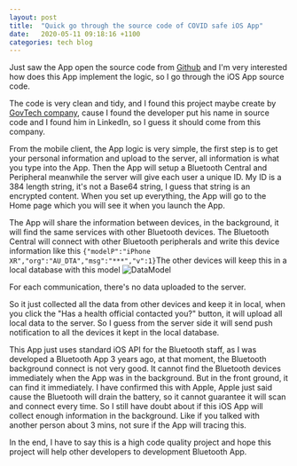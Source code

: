 ```yaml
---
layout: post
title:  "Quick go through the source code of COVID safe iOS App"
date:   2020-05-11 09:18:16 +1100
categories: tech blog
---
```


Just saw the App open the source code from [Github](https://github.com/AU-COVIDSafe/mobile-ios) and I'm very interested how does this App implement the logic, so I go through the iOS App source code.

The code is very clean and tidy, and I found this project maybe create by [GovTech company](https://www.tech.gov.sg/), cause I found the developer put his name in source code and I found him in LinkedIn, so I guess it should come from this company.

From the mobile client, the App logic is very simple, the first step is to get your personal information and upload to the server, all information is what you type into the App. Then the App will setup a Bluetooth Central and Peripheral meanwhile the server will give each user a unique ID. My ID is a 384 length string, it's not a Base64 string, I guess that string is an encrypted content. When you set up everything, the App will go to the Home page which you will see it when you launch the App.

The App will share the information between devices, in the background, it will find the same services with other Bluetooth devices. The Bluetooth Central will connect with other Bluetooth peripherals and write this device information like this
`{"modelP":"iPhone XR","org":"AU_DTA","msg":"***","v":1}`The other devices will keep this in a local database with this model
![DataModel](https://flyperstudio.github.io/images/4255b5e9-2f28-4bbf-be92-72efbda2df4b.png)

For each communication, there's no data uploaded to the server.

So it just collected all the data from other devices and keep it in local, when you click the "Has a health official contacted you?" button, it will upload all local data to the server. So I guess from the server side it will send push notification to all the devices it kept in the local database.

This App just uses standard iOS API for the Bluetooth staff, as I was developed a Bluetooth App 3 years ago, at that moment, the Bluetooth background connect is not very good. It cannot find the Bluetooth devices immediately when the App was in the background. But in the front ground, it can find it immediately. I have confirmed this with Apple, Apple just said cause the Bluetooth will drain the battery, so it cannot guarantee it will scan and connect every time. So I still have doubt about if this iOS App will collect enough information in the background. Like if you talked with another person about 3 mins, not sure if the App will tracing this.

In the end, I have to say this is a high code quality project and hope this project will help other developers to development Bluetooth App.